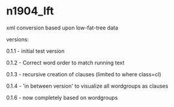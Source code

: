 # n1904_lft
xml conversion based upon low-fat-tree data

versions:

0.1.1 - initial test version

0.1.2 - Correct word order to match running text

0.1.3 - recursive creation of clauses (limited to where class=cl)

0.1.4 - 'in between version' to visualize all wordgroups as clauses

0.1.6 - now completely based on wordgroups
